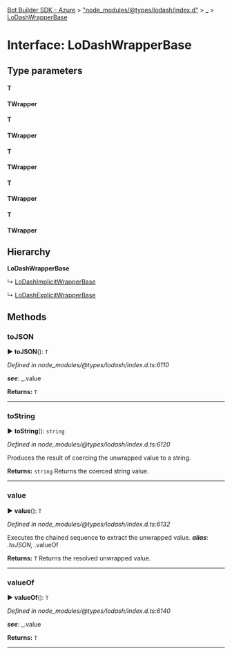 [Bot Builder SDK - Azure](../README.md) > ["node_modules/@types/lodash/index.d"](../modules/_node_modules__types_lodash_index_d_.md) > [_](../modules/_node_modules__types_lodash_index_d_._.md) > [LoDashWrapperBase](../interfaces/_node_modules__types_lodash_index_d_._.lodashwrapperbase.md)



# Interface: LoDashWrapperBase

## Type parameters
#### T 
#### TWrapper 
#### T 
#### TWrapper 
#### T 
#### TWrapper 
#### T 
#### TWrapper 
#### T 
#### TWrapper 
## Hierarchy

**LoDashWrapperBase**

↳  [LoDashImplicitWrapperBase](_node_modules__types_lodash_index_d_._.lodashimplicitwrapperbase.md)




↳  [LoDashExplicitWrapperBase](_node_modules__types_lodash_index_d_._.lodashexplicitwrapperbase.md)









## Methods
<a id="tojson"></a>

###  toJSON

► **toJSON**(): `T`



*Defined in node_modules/@types/lodash/index.d.ts:6110*


*__see__*: _.value





**Returns:** `T`





___

<a id="tostring"></a>

###  toString

► **toString**(): `string`



*Defined in node_modules/@types/lodash/index.d.ts:6120*



Produces the result of coercing the unwrapped value to a string.




**Returns:** `string`
Returns the coerced string value.






___

<a id="value"></a>

###  value

► **value**(): `T`



*Defined in node_modules/@types/lodash/index.d.ts:6132*



Executes the chained sequence to extract the unwrapped value.
*__alias__*: _.toJSON,_ .valueOf





**Returns:** `T`
Returns the resolved unwrapped value.






___

<a id="valueof"></a>

###  valueOf

► **valueOf**(): `T`



*Defined in node_modules/@types/lodash/index.d.ts:6140*


*__see__*: _.value





**Returns:** `T`





___


